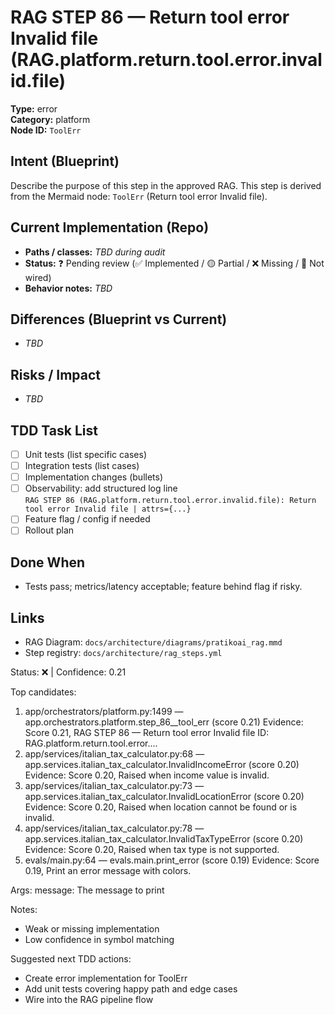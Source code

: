 # RAG STEP 86 — Return tool error Invalid file (RAG.platform.return.tool.error.invalid.file)

**Type:** error  
**Category:** platform  
**Node ID:** `ToolErr`

## Intent (Blueprint)
Describe the purpose of this step in the approved RAG. This step is derived from the Mermaid node: `ToolErr` (Return tool error Invalid file).

## Current Implementation (Repo)
- **Paths / classes:** _TBD during audit_
- **Status:** ❓ Pending review (✅ Implemented / 🟡 Partial / ❌ Missing / 🔌 Not wired)
- **Behavior notes:** _TBD_

## Differences (Blueprint vs Current)
- _TBD_

## Risks / Impact
- _TBD_

## TDD Task List
- [ ] Unit tests (list specific cases)
- [ ] Integration tests (list cases)
- [ ] Implementation changes (bullets)
- [ ] Observability: add structured log line  
  `RAG STEP 86 (RAG.platform.return.tool.error.invalid.file): Return tool error Invalid file | attrs={...}`
- [ ] Feature flag / config if needed
- [ ] Rollout plan

## Done When
- Tests pass; metrics/latency acceptable; feature behind flag if risky.

## Links
- RAG Diagram: `docs/architecture/diagrams/pratikoai_rag.mmd`
- Step registry: `docs/architecture/rag_steps.yml`


<!-- AUTO-AUDIT:BEGIN -->
Status: ❌  |  Confidence: 0.21

Top candidates:
1) app/orchestrators/platform.py:1499 — app.orchestrators.platform.step_86__tool_err (score 0.21)
   Evidence: Score 0.21, RAG STEP 86 — Return tool error Invalid file
ID: RAG.platform.return.tool.error....
2) app/services/italian_tax_calculator.py:68 — app.services.italian_tax_calculator.InvalidIncomeError (score 0.20)
   Evidence: Score 0.20, Raised when income value is invalid.
3) app/services/italian_tax_calculator.py:73 — app.services.italian_tax_calculator.InvalidLocationError (score 0.20)
   Evidence: Score 0.20, Raised when location cannot be found or is invalid.
4) app/services/italian_tax_calculator.py:78 — app.services.italian_tax_calculator.InvalidTaxTypeError (score 0.20)
   Evidence: Score 0.20, Raised when tax type is not supported.
5) evals/main.py:64 — evals.main.print_error (score 0.19)
   Evidence: Score 0.19, Print an error message with colors.

Args:
    message: The message to print

Notes:
- Weak or missing implementation
- Low confidence in symbol matching

Suggested next TDD actions:
- Create error implementation for ToolErr
- Add unit tests covering happy path and edge cases
- Wire into the RAG pipeline flow
<!-- AUTO-AUDIT:END -->